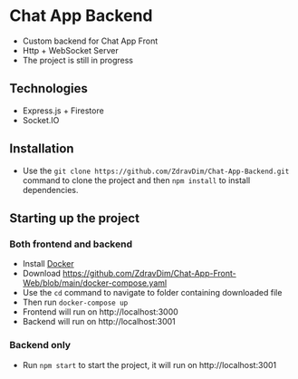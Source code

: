 # Chat App Backend

- Custom backend for Chat App Front
- Http + WebSocket Server
- The project is still in progress

## Technologies

- Express.js + Firestore
- Socket.IO

## Installation

- Use the `git clone https://github.com/ZdravDim/Chat-App-Backend.git` command to clone the project and then `npm install` to install dependencies.

## Starting up the project

### Both frontend and backend

- Install [Docker](https://www.docker.com/products/docker-desktop)
- Download https://github.com/ZdravDim/Chat-App-Front-Web/blob/main/docker-compose.yaml
- Use the `cd` command to navigate to folder containing downloaded file
- Then run `docker-compose up`
- Frontend will run on http://localhost:3000
- Backend will run on http://localhost:3001

### Backend only

- Run `npm start` to start the project, it will run on http://localhost:3001
